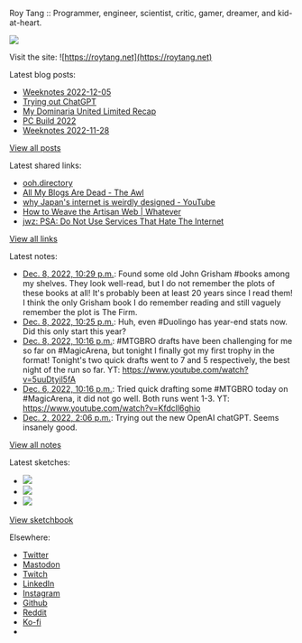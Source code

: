 Roy Tang :: Programmer, engineer, scientist, critic, gamer, dreamer, and kid-at-heart.

![](https://roytang.net/static/img/profile.jpg)

Visit the site: ![https://roytang.net](https://roytang.net)

Latest blog posts:

- [Weeknotes 2022-12-05](https://roytang.net/2022/12/weeknotes-12-05/)
- [Trying out ChatGPT](https://roytang.net/2022/12/chatgpt/)
- [My Dominaria United Limited Recap](https://roytang.net/2022/12/mtgdmu-limited-recap/)
- [PC Build 2022](https://roytang.net/2022/12/pc-build-2022/)
- [Weeknotes 2022-11-28](https://roytang.net/2022/11/weeknotes-11-28/)

[View all posts](https://roytang.net/blog)

Latest shared links:

- [ooh.directory](https://roytang.net/2022/12/3f0d49101a6d5b11d22d0f182481186f/)
- [All My Blogs Are Dead - The Awl](https://roytang.net/2022/12/41330bb8302c96dac7dc82a4f1c53361/)
- [why Japan&#x27;s internet is weirdly designed - YouTube](https://roytang.net/2022/11/eccd0b87fc1d0078aa43de42f0722b11/)
- [How to Weave the Artisan Web | Whatever](https://roytang.net/2022/11/1d342f95f1bae10196cfe86f395c7a26/)
- [jwz: PSA: Do Not Use Services That Hate The Internet](https://roytang.net/2022/11/d668a9c585b9521af9ed5f100daa2a76/)

[View all links](https://roytang.net/links)

Latest notes:

- [Dec. 8, 2022, 10:29 p.m.](https://roytang.net/2022/12/grisham/): Found some old John Grisham #books among my shelves. They look well-read, but I do not remember the plots of these books at all! It&#x27;s probably been at least 20 years since I read them! I think the only Grisham book I do remember reading and still vaguely remember the plot is The Firm.
- [Dec. 8, 2022, 10:25 p.m.](https://roytang.net/2022/12/duolingo-stats/): Huh, even #Duolingo has year-end stats now. Did this only start this year?
- [Dec. 8, 2022, 10:16 p.m.](https://roytang.net/2022/12/mtgbro-limited-6/): #MTGBRO drafts have been challenging for me so far on #MagicArena, but tonight I finally got my first trophy in the format! Tonight&#x27;s two quick drafts went to 7 and 5 respectively, the best night of the run so far. YT: https://www.youtube.com/watch?v=5uuDtyil5fA
- [Dec. 6, 2022, 10:16 p.m.](https://roytang.net/2022/12/mtgbro-limited-5/): Tried quick drafting some #MTGBRO today on #MagicArena, it did not go well. Both runs went 1-3. YT: https://www.youtube.com/watch?v=Kfdcll6ghio
- [Dec. 2, 2022, 2:06 p.m.](https://roytang.net/2022/12/1598559150187110400/): Trying out the new OpenAI chatGPT. Seems insanely good.

[View all notes](https://roytang.net/notes)

Latest sketches:


- ![](https://roytang.net/media/cache/f5/83/f583e6f8cabb768e013c3292f03b5274.jpg)
- ![](https://roytang.net/media/cache/dc/31/dc31bec42193147458f2e50c9a7fe4ac.jpg)
- ![](https://roytang.net/media/cache/73/2b/732bd4c80057609c59932ce77d753675.jpg)

[View sketchbook](https://roytang.net/albums/sketchbook)


Elsewhere:

- [Twitter](https://twitter.com/roytang)
- [Mastodon](https://indieweb.social/@roytang)
- [Twitch](https://twitch.tv/twitchyroy)
- [LinkedIn](https://www.linkedin.com/in/roytang)
- [Instagram](https://instagram.com/roytang0400)
- [Github](https://github.com/roytang)
- [Reddit](https://reddit.com/u/hungryroy)
- [Ko-fi](https://ko-fi.com/roytang)
- [](mailto:hello@roytang.net)